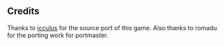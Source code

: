 ## Credits

Thanks to [icculus](https://icculus.org/rott/) for the source port of this game.  Also thanks to romadu for the porting work for portmaster.

